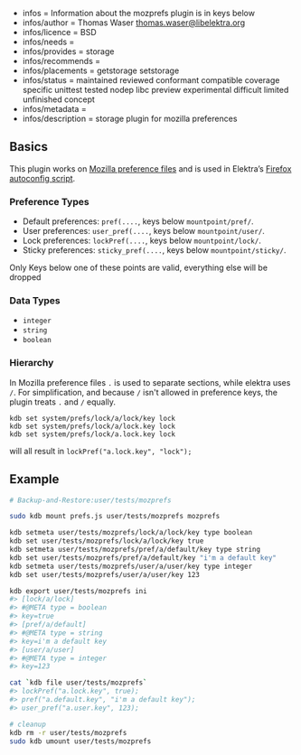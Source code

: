 - infos = Information about the mozprefs plugin is in keys below
- infos/author = Thomas Waser <thomas.waser@libelektra.org>
- infos/licence = BSD
- infos/needs =
- infos/provides = storage
- infos/recommends =
- infos/placements = getstorage setstorage
- infos/status = maintained reviewed conformant compatible coverage specific unittest tested nodep libc preview experimental difficult limited unfinished concept
- infos/metadata =
- infos/description = storage plugin for mozilla preferences

## Basics

This plugin works on [Mozilla preference files](https://developer.mozilla.org/en-US/docs/Mozilla/Preferences/A_brief_guide_to_Mozilla_preferences)
and is used in Elektra’s [Firefox autoconfig script](autoconfig/README.md).

### Preference Types

- Default preferences: `pref(....`, keys below `mountpoint/pref/`.
- User preferences: `user_pref(....`, keys below `mountpoint/user/`.
- Lock preferences: `lockPref(....`, keys below `mountpoint/lock/`.
- Sticky preferences: `sticky_pref(....`, keys below `mountpoint/sticky/`.

Only Keys below one of these points are valid, everything else will be dropped

### Data Types

- `integer`
- `string`
- `boolean`

### Hierarchy

In Mozilla preference files `.` is used to separate sections, while elektra uses `/`. For simplification, and because `/` isn't allowed in preference keys, the plugin treats `.` and `/` equally.

    kdb set system/prefs/lock/a/lock/key lock
    kdb set system/prefs/lock/a/lock.key lock
    kdb set system/prefs/lock/a.lock.key lock

will all result in `lockPref("a.lock.key", "lock");`

## Example

```sh
# Backup-and-Restore:user/tests/mozprefs

sudo kdb mount prefs.js user/tests/mozprefs mozprefs

kdb setmeta user/tests/mozprefs/lock/a/lock/key type boolean
kdb set user/tests/mozprefs/lock/a/lock/key true
kdb setmeta user/tests/mozprefs/pref/a/default/key type string
kdb set user/tests/mozprefs/pref/a/default/key "i'm a default key"
kdb setmeta user/tests/mozprefs/user/a/user/key type integer
kdb set user/tests/mozprefs/user/a/user/key 123

kdb export user/tests/mozprefs ini
#> [lock/a/lock]
#> #@META type = boolean
#> key=true
#> [pref/a/default]
#> #@META type = string
#> key=i'm a default key
#> [user/a/user]
#> #@META type = integer
#> key=123

cat `kdb file user/tests/mozprefs`
#> lockPref("a.lock.key", true);
#> pref("a.default.key", "i'm a default key");
#> user_pref("a.user.key", 123);

# cleanup
kdb rm -r user/tests/mozprefs
sudo kdb umount user/tests/mozprefs
```
